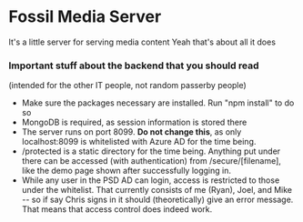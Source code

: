 # Fossil Media Server #
It's a little server for serving media content
Yeah that's about all it does

### Important stuff about the backend that you should read ### 

(intended for the other IT people, not random passerby people)
- Make sure the packages necessary are installed. Run "npm install" to do so
- MongoDB is required, as session information is stored there
- The server runs on port 8099. **Do not change this**, as only localhost:8099 is whitelisted with Azure AD for the time being. 
- /protected is a static directory for the time being. Anything put under there can be accessed (with authentication) from /secure/[filename], like the demo page shown after successfully logging in. 
- While any user in the PSD AD can login, access is restricted to those under the whitelist. That currently consists of me (Ryan), Joel, and Mike -- so if say Chris signs in it should (theoretically) give an error message. That means that access control does indeed work. 